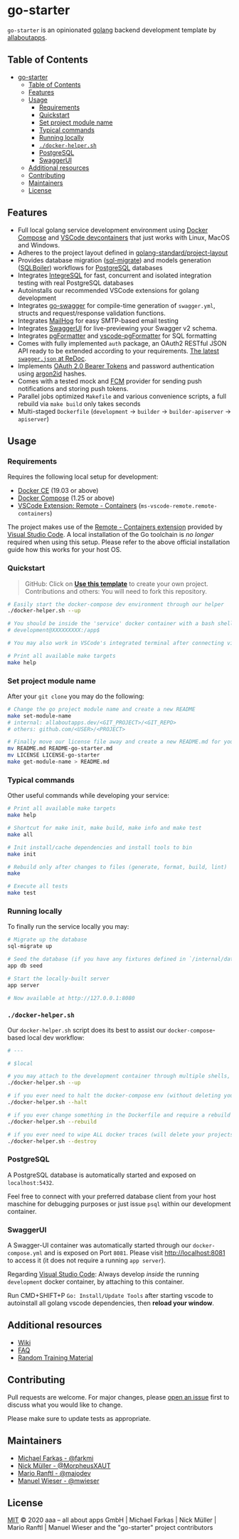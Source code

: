 # go-starter

`go-starter` is an opinionated [golang](https://golang.org/) backend development template by [allaboutapps](https://allaboutapps.at/).

## Table of Contents

- [go-starter](#go-starter)
  - [Table of Contents](#table-of-contents)
  - [Features](#features)
  - [Usage](#usage)
    - [Requirements](#requirements)
    - [Quickstart](#quickstart)
    - [Set project module name](#set-project-module-name)
    - [Typical commands](#typical-commands)
    - [Running locally](#running-locally)
    - [`./docker-helper.sh`](#docker-helpersh)
    - [PostgreSQL](#postgresql)
    - [SwaggerUI](#swaggerui)
  - [Additional resources](#additional-resources)
  - [Contributing](#contributing)
  - [Maintainers](#maintainers)
  - [License](#license)

## Features

- Full local golang service development environment using [Docker Compose](https://docs.docker.com/compose/install/) and [VSCode devcontainers](https://code.visualstudio.com/docs/remote/containers) that just works with Linux, MacOS and Windows.
- Adheres to the project layout defined in [golang-standard/project-layout](https://github.com/golang-standards/project-layout)
- Provides database migration ([sql-migrate](https://github.com/rubenv/sql-migrate)) and models generation ([SQLBoiler](https://github.com/volatiletech/sqlboiler)) workflows for [PostgreSQL](https://www.postgresql.org/) databases
- Integrates [IntegreSQL](https://github.com/allaboutapps/integresql) for fast, concurrent and isolated integration testing with real PostgreSQL databases
- Autoinstalls our recommended VSCode extensions for golang development
- Integrates [go-swagger](https://github.com/go-swagger/go-swagger) for compile-time generation of `swagger.yml`, structs and request/response validation functions.
- Integrates [MailHog](https://github.com/mailhog/MailHog) for easy SMTP-based email testing
- Integrates [SwaggerUI](https://github.com/swagger-api/swagger-ui) for live-previewing your Swagger v2 schema.
- Integrates [pgFormatter](https://github.com/darold/pgFormatter) and [vscode-pgFormatter](https://marketplace.visualstudio.com/items?itemName=bradymholt.pgformatter) for SQL formatting
- Comes with fully implemented `auth` package, an OAuth2 RESTful JSON API ready to be extended according to your requirements. [The latest `swagger.json` at ReDoc](https://redocly.github.io/redoc/?url=https://raw.githubusercontent.com/allaboutapps/go-starter/master/api/swagger.json).
- Implements [OAuth 2.0 Bearer Tokens](https://tools.ietf.org/html/rfc6750) and password authentication using [argon2id](https://godoc.org/github.com/alexedwards/argon2id) hashes.
- Comes with a tested mock and [FCM](https://firebase.google.com/docs/cloud-messaging) provider for sending push notifications and storing push tokens.
- Parallel jobs optimized `Makefile` and various convenience scripts, a full rebuild via `make build` only takes seconds
- Multi-staged `Dockerfile` (`development` -> `builder` -> `builder-apiserver` -> `apiserver`)

## Usage

### Requirements

Requires the following local setup for development:

- [Docker CE](https://docs.docker.com/install/) (19.03 or above)
- [Docker Compose](https://docs.docker.com/compose/install/) (1.25 or above)
- [VSCode Extension: Remote - Containers](https://code.visualstudio.com/docs/remote/containers) (`ms-vscode-remote.remote-containers`)

The project makes use of the [Remote - Containers extension](https://code.visualstudio.com/docs/remote/containers) provided by [Visual Studio Code](https://code.visualstudio.com/). A local installation of the Go toolchain is *no longer* required when using this setup. Please refer to the above official installation guide how this works for your host OS.

### Quickstart

> GitHub: Click on **[Use this template](https://github.com/allaboutapps/go-starter/generate)** to create your own project.   
> Contributions and others: You will need to fork this repository.

```bash
# Easily start the docker-compose dev environment through our helper
./docker-helper.sh --up

# You should be inside the 'service' docker container with a bash shell.
# development@XXXXXXXXX:/app$

# You may also work in VSCode's integrated terminal after connecting via CMD+SHIFT+P "Remote-Containers: Reopen in Container"

# Print all available make targets
make help
```

### Set project module name

After your `git clone` you may do the following:

```bash
# Change the go project module name and create a new README
make set-module-name
# internal: allaboutapps.dev/<GIT_PROJECT>/<GIT_REPO>
# others: github.com/<USER>/<PROJECT>

# Finally move our license file away and create a new README.md for your project
mv README.md README-go-starter.md
mv LICENSE LICENSE-go-starter
make get-module-name > README.md
```

### Typical commands

Other useful commands while developing your service:

```bash
# Print all available make targets
make help

# Shortcut for make init, make build, make info and make test
make all

# Init install/cache dependencies and install tools to bin
make init

# Rebuild only after changes to files (generate, format, build, lint)
make

# Execute all tests
make test
```

### Running locally

To finally run the service locally you may:

```bash
# Migrate up the database
sql-migrate up

# Seed the database (if you have any fixtures defined in `/internal/data/fixtures.go`)
app db seed

# Start the locally-built server
app server

# Now available at http://127.0.0.1:8080
``` 

### `./docker-helper.sh`

Our `docker-helper.sh` script does its best to assist our `docker-compose`-based local dev workflow: 

```bash
# ---

# $local

# you may attach to the development container through multiple shells, it's always the same command
./docker-helper.sh --up

# if you ever need to halt the docker-compose env (without deleting your projects' images & volumes)
./docker-helper.sh --halt

# if you ever change something in the Dockerfile and require a rebuild of the service image only
./docker-helper.sh --rebuild

# if you ever need to wipe ALL docker traces (will delete your projects' images & volumes)
./docker-helper.sh --destroy
```

### PostgreSQL

A PostgreSQL database is automatically started and exposed on `localhost:5432`.

Feel free to connect with your preferred database client from your host maschine for debugging purposes or just issue `psql` within our development container.

### SwaggerUI

A Swagger-UI container was automatically started through our `docker-compose.yml` and is exposed on Port `8081`. Please visit [http://localhost:8081](http://localhost:8081/) to access it (it does not require a running `app server`).

Regarding [Visual Studio Code](https://code.visualstudio.com/): Always develop *inside* the running `development` docker container, by attaching to this container.

Run CMD+SHIFT+P `Go: Install/Update Tools` after starting vscode to autoinstall all golang vscode dependencies, then **reload your window**.

## Additional resources

* [Wiki](https://github.com/allaboutapps/go-starter/wiki)
* [FAQ](https://github.com/allaboutapps/go-starter/wiki/FAQ)
* [Random Training Material](https://github.com/allaboutapps/go-starter/wiki/Random-training-material)

## Contributing

Pull requests are welcome. For major changes, please [open an issue](https://github.com/allaboutapps/go-starter/issues/new) first to discuss what you would like to change.

Please make sure to update tests as appropriate.

## Maintainers

- [Michael Farkas - @farkmi](https://github.com/farkmi)
- [Nick Müller - @MorpheusXAUT](https://github.com/MorpheusXAUT)
- [Mario Ranftl - @majodev](https://github.com/majodev)
- [Manuel Wieser - @mwieser](https://github.com/mwieser)

## License

[MIT](LICENSE) © 2020 aaa – all about apps GmbH | Michael Farkas | Nick Müller | Mario Ranftl | Manuel Wieser and the "go-starter" project contributors
